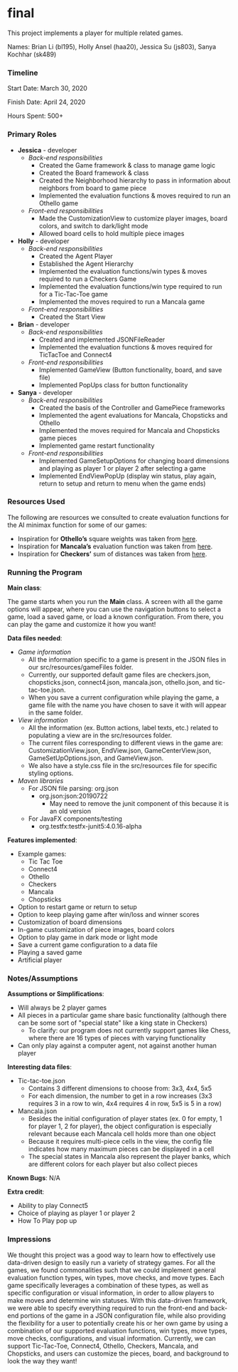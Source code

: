 final
====

This project implements a player for multiple related games.

Names: Brian Li (bl195), Holly Ansel (haa20), Jessica Su (js803), Sanya Kochhar (sk489) 

### Timeline

Start Date: March 30, 2020

Finish Date: April 24, 2020

Hours Spent: 500+

### Primary Roles

* **Jessica** - developer 
    * *Back-end responsibilities*
        * Created the Game framework & class to manage game logic 
        * Created the Board framework & class 
        * Created the Neighborhood hierarchy to pass in information about neighbors from board to game piece
        * Implemented the evaluation functions & moves required to run an Othello game 
    * *Front-end responsibilities* 
        * Made the CustomizationView to customize player images, board colors, and switch to dark/light mode 
        * Allowed board cells to hold multiple piece images 
* **Holly** - developer
    * *Back-end responsibilities*
        * Created the Agent Player
        * Established the Agent Hierarchy
        * Implemented the evaluation functions/win types & moves required to run a Checkers Game
        * Implemented the evaluation functions/win type required to run for a Tic-Tac-Toe game
        * Implemented the moves required to run a Mancala game
    * *Front-end responsibilities*
        * Created the Start View
* **Brian** - developer 
    * *Back-end responsibilities*
        * Created and implemented JSONFileReader
        * Implemented the evaluation functions & moves required for TicTacToe and Connect4
    * *Front-end responsibilities*
        * Implemented GameView (Button functionality, board, and save file)
        * Implemented PopUps class for button functionality
* **Sanya** - developer
    * *Back-end responsibilities*
        * Created the basis of the Controller and GamePiece frameworks
        * Implemented the agent evaluations for Mancala, Chopsticks and Othello
        * Implemented the moves required for Mancala and Chopsticks game pieces
        * Implemented game restart functionality
    * *Front-end responsibilities*
        * Implemented GameSetupOptions for changing board dimensions and playing as player 1 or player 2 after selecting a game
        * Implemented EndViewPopUp (display win status, play again, return to setup and return to menu when the game ends)


### Resources Used

The following are resources we consulted to create evaluation functions for the AI minimax function for some of our games: 
   * Inspiration for **Othello’s** square weights was taken from [here](http://mnemstudio.org/game-reversi-example-2.htm). 
   * Inspiration for **Mancala’s** evaluation function was taken from [here](http://www-scf.usc.edu/~shin630/Youngmin/files/AI_HW2_Description.pdf). 
   * Inspiration for **Checkers’** sum of distances was taken from [here](https://cs.huji.ac.il/~ai/projects/old/English-Draughts.pdf).


### Running the Program

**Main class**: 

The game starts when you run the **Main** class. A screen with all the game options will appear, where you can use the navigation buttons to select a game, load a saved game, or load a known configuration. From there, you can play the game and customize it how you want! 

**Data files needed**: 

* *Game information*
    * All the information specific to a game is present in the JSON files in our src/resources/gameFiles folder. 
    * Currently, our supported default game files are checkers.json, chopsticks.json, connect4.json, mancala.json, othello.json, and tic-tac-toe.json. 
    * When you save a current configuration while playing the game, a game file with the name you have chosen to save it with will appear in the same folder. 
* *View information*
    * All the information (ex. Button actions, label texts, etc.) related to populating a view are in the src/resources folder.
    * The current files corresponding to different views in the game are: CustomizationView.json, 
        EndView.json, GameCenterView.json, GameSetUpOptions.json, and GameView.json. 
    * We also have a style.css file in the src/resources file for specific styling options. 
* *Maven libraries*
    * For JSON file parsing: org.json 
        * org.json:json:20190722
            * May need to remove the junit component of this because it is an old version
    * For JavaFX components/testing
        * org.testfx:testfx-junit5:4.0.16-alpha


**Features implemented**:

* Example games: 
    * Tic Tac Toe 
    * Connect4 
    * Othello
    * Checkers 
    * Mancala 
    * Chopsticks
* Option to restart game or return to setup
* Option to keep playing game after win/loss and winner scores
* Customization of board dimensions
* In-game customization of piece images, board colors
* Option to play game in dark mode or light mode 
* Save a current game configuration to a data file
* Playing a saved game
* Artificial player

### Notes/Assumptions

**Assumptions or Simplifications**:

* Will always be 2 player games 
* All pieces in a particular game share basic functionality (although there can be some sort of "special state" like a king state in Checkers)
    * To clarify: our program does not currently support games like Chess, where there are 16 types of pieces with varying functionality 
* Can only play against a computer agent, not against another human player

**Interesting data files**:
* Tic-tac-toe.json 
    * Contains 3 different dimensions to choose from: 3x3, 4x4, 5x5 
    * For each dimension, the number to get in a row increases (3x3 requires 3 in a row to win, 4x4 requires 4 in row, 5x5 is 5 in a row) 
* Mancala.json 
    * Besides the initial configuration of player states (ex. 0 for empty, 1 for player 1, 2 for player), the object configuration is especially relevant because each Mancala cell holds more than one object 
    * Because it requires multi-piece cells in the view, the config file indicates how many maximum pieces can be displayed in a cell 
    * The special states in Mancala also represent the player banks, which are different colors for each player but also collect pieces 

**Known Bugs**: N/A

**Extra credit**:
* Ability to play Connect5
* Choice of playing as player 1 or player 2
* How To Play pop up


### Impressions

We thought this project was a good way to learn how to effectively use data-driven design to easily run a variety of strategy games. For all the games, we found commonalities such that we could implement general evaluation function types, win types, move checks, and move types. Each game specifically leverages a combination of these types, as well as specific configuration or visual information, in order to allow players to make moves and determine win statuses. With this data-driven framework, we were able to specify everything required to run the front-end and back-end portions of the game in a JSON configuration file, while also providing the flexibility for a user to potentially create his or her own game by using a combination of our supported evaluation functions, win types, move types, move checks, configurations, and visual information. Currently, we can support Tic-Tac-Toe, Connect4, Othello, Checkers, Mancala, and Chopsticks, and users can customize the pieces, board, and background to look the way they want!
